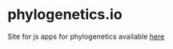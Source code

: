 # phylogenetics.io
Site for js apps for phylogenetics available [here](https://ryberggroup.github.io/phylogeneticsApps.io/)
